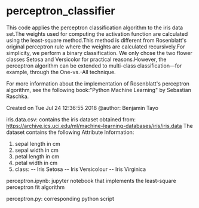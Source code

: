 # perceptron_classifier
This code applies the perceptron classification algorithm to the iris data set.The weights used for computing the activation function are calculated using the least-square method.This method is different from Rosenblatt's original perceptron rule where the weights are calculated recursively.For simplicity, we perform a binary classification. We only chose the two flower classes Setosa and
Versicolor for practical reasons.However, the perceptron algorithm can be extended to multi-class classification—for example, through the One-vs.-All technique.

For more information about the implementation of Rosenblatt's perceptron algorithm, see the following book:"Python Machine Learning" by Sebastian Raschka.

Created on Tue Jul 24 12:36:55 2018
@author: Benjamin Tayo

iris.data.csv: contains the iris dataset obtained from: https://archive.ics.uci.edu/ml/machine-learning-databases/iris/iris.data
The dataset contains the following Attribute Information:
   1. sepal length in cm
   2. sepal width in cm
   3. petal length in cm
   4. petal width in cm
   5. class: 
      -- Iris Setosa
      -- Iris Versicolour
      -- Iris Virginica

perceptron.ipynb: jupyter notebook that implements the least-square perceptron fit algorithm

perceptron.py: corresponding python script 
